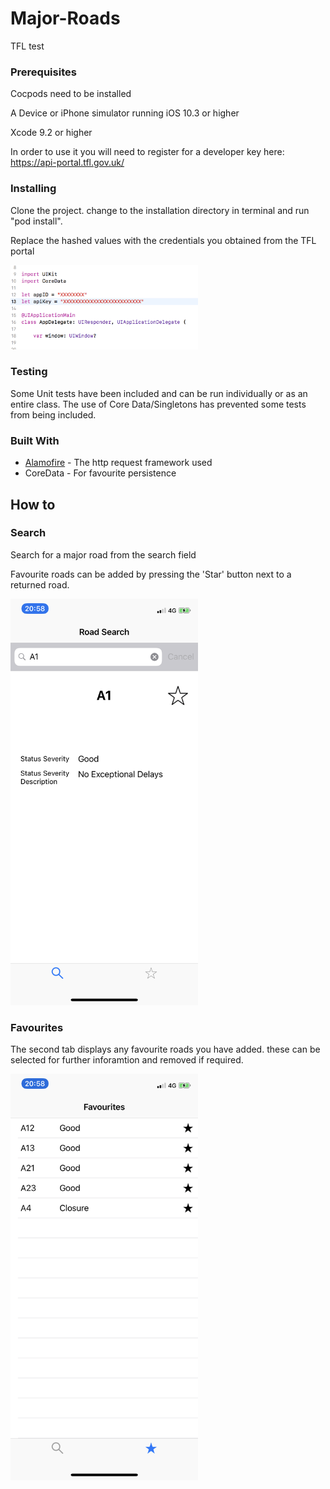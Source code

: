 # Major-Roads

TFL test


### Prerequisites

Cocpods need to be installed

A Device or iPhone simulator running iOS 10.3 or higher

Xcode 9.2 or higher

In order to use it you will need to register for a developer key here: https://api-portal.tfl.gov.uk/ 


### Installing

Clone the project. change to the installation directory in terminal and run "pod install".

Replace the hashed values with the credentials you obtained from the TFL portal

<img src=/images/screenShot1.png width="300" height="135">



### Testing

Some Unit tests have been included and can be run individually or as an entire class. The use of Core Data/Singletons has prevented some tests from being included.



### Built With

* [Alamofire](https://github.com/Alamofire/Alamofire) - The http request framework used
* CoreData - For favourite persistence 





## How to



### Search

Search for a major road from the search field

Favourite roads can be added by pressing the 'Star' button next to a returned road.

<img src=/images/IMG_1868.PNG width="300" height="650">




### Favourites

The second tab displays any favourite roads you have added. these can be selected for further inforamtion and removed if required.

<img src=/images/IMG_1869.PNG width="300" height="650">

